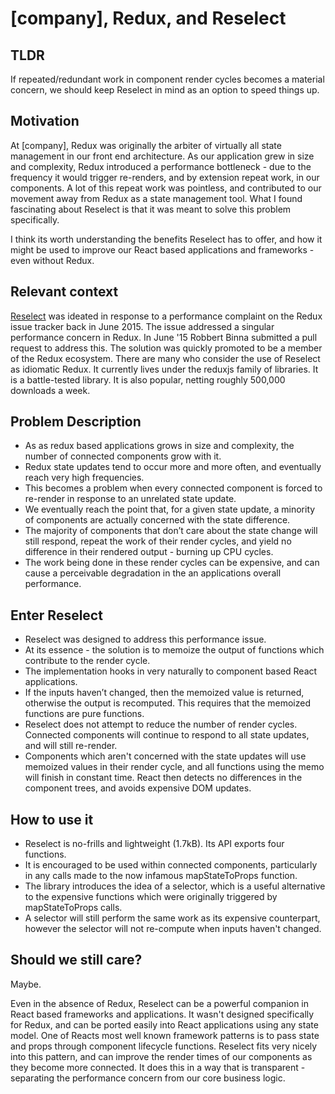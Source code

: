 # [company], Redux, and Reselect

## TLDR

If repeated/redundant work in component render cycles becomes a material concern, we should keep Reselect in mind as an option to speed things up.


## Motivation

At [company], Redux was originally the arbiter of virtually all state management in our front end architecture. As our application grew in size and complexity, Redux introduced a performance bottleneck - due to the frequency it would trigger re-renders, and by extension repeat work, in our components. A lot of this repeat work was pointless, and contributed to our movement away from Redux as a state management tool. What I found fascinating about Reselect is that it was meant to solve this problem specifically. 

I think its worth understanding the benefits Reselect has to offer, and how it might be used to improve our React based applications and frameworks - even without Redux.


## Relevant context

[Reselect](https://github.com/reduxjs/reselect) was ideated in response to a performance complaint on the Redux issue tracker back in June 2015. The issue addressed a singular performance concern in Redux. In June '15 Robbert Binna submitted a pull request to address this. The solution was quickly promoted to be a member of the Redux ecosystem. There are many who consider the use of Reselect as idiomatic Redux. It currently lives under the reduxjs family of libraries. It is a battle-tested library. It is also popular, netting roughly 500,000 downloads a week.


## Problem Description

* As as redux based applications grows in size and complexity, the number of connected components grow with it.
* Redux state updates tend to occur more and more often, and eventually reach very high frequencies.
* This becomes a problem when every connected component is forced to re-render in response to an unrelated state update.
* We eventually reach the point that, for a given state update, a minority of components are actually concerned with the state difference.
* The majority of components that don’t care about the state change will still respond, repeat the work of their render cycles, and yield no difference in their rendered output - burning up CPU cycles.
* The work being done in these render cycles can be expensive, and can cause a perceivable degradation in the an applications overall performance.



## Enter Reselect

* Reselect was designed to address this performance issue.
* At its essence - the solution is to memoize the output of functions which contribute to the render cycle.
* The implementation hooks in very naturally to component based React applications.
*  If the inputs haven’t changed, then the memoized value is returned, otherwise the output is recomputed. This requires that the memoized functions are pure functions.
* Reselect does not attempt to reduce the number of render cycles. Connected components will continue to respond to all state updates, and will still re-render.
* Components which aren't concerned with the state updates will use memoized values in their render cycle, and all functions using the memo will finish in constant time. React then detects no differences in the component trees, and avoids expensive DOM updates.



## How to use it

* Reselect is no-frills and lightweight (1.7kB). Its API exports four functions.
* It is encouraged to be used within connected components, particularly in any calls made to the now infamous mapStateToProps function.
* The library introduces the idea of a selector, which is a useful alternative to the expensive functions which were originally triggered by mapStateToProps calls.
* A selector will still perform the same work as its expensive counterpart, however the selector will not re-compute when inputs haven't changed.



## Should we still care?

Maybe.

Even in the absence of Redux, Reselect can be a powerful companion in React based frameworks and applications. It wasn't designed specifically for Redux, and can be ported easily into React applications using any state model. One of Reacts most well known framework patterns is to pass state and props through component lifecycle functions. Reselect fits very nicely into this pattern, and can improve the render times of our components as they become more connected. It does this in a way that is transparent - separating the performance concern from our core business logic. 
